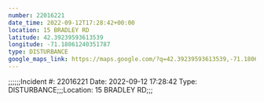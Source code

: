 ```yaml
---
number: 22016221
date_time: 2022-09-12T17:28:42+00:00
location: 15 BRADLEY RD
latitude: 42.39239593613539
longitude: -71.18061240351787
type: DISTURBANCE
google_maps_link: https://maps.google.com/?q=42.39239593613539,-71.18061240351787
---
```


;;;;;;Incident #: 22016221  Date: 2022-09-12 17:28:42   Type: DISTURBANCE;;;Location: 15 BRADLEY RD;;;
